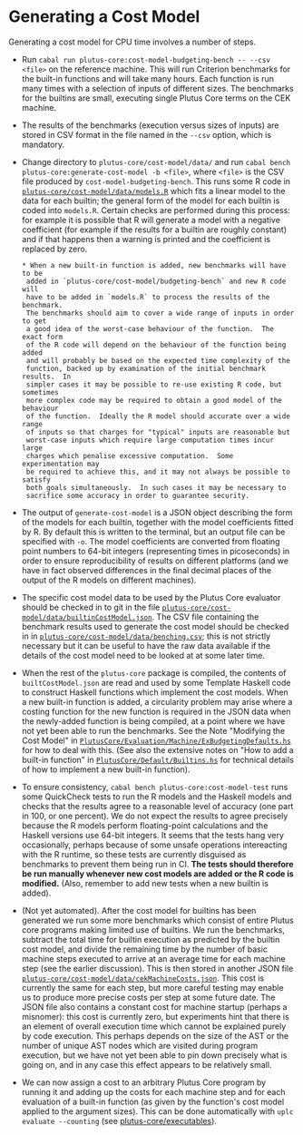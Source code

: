 # Generating a Cost Model

Generating a cost model for CPU time involves a number of steps.

*  Run `cabal run plutus-core:cost-model-budgeting-bench -- --csv <file>` on the
  reference machine.  This will run Criterion benchmarks for the built-in
  functions and will take many hours.  Each function is run many times with a
  selection of inputs of different sizes.  The benchmarks for the builtins are
  small, executing single Plutus Core terms on the CEK machine.

*  The results of the benchmarks (execution versus sizes of inputs) are
   stored in CSV format in the file named in the `--csv` option, which is mandatory.

* Change directory to `plutus-core/cost-model/data/` and run
  `cabal bench plutus-core:generate-cost-model -b <file>`, where `<file>` is the
  CSV file produced by `cost-model-budgeting-bench`.  This runs some R code in
  [`plutus-core/cost-model/data/models.R`](./data/models.R) which fits a linear
  model to the data for each builtin; the general form of the model for each
  builtin is coded into `models.R`. Certain checks are performed during this
  process: for example it is possible that R will generate a model with a
  negative coefficient (for example if the results for a builtin are roughly
  constant) and if that happens then a warning is printed and the coefficient is
  replaced by zero.

      * When a new built-in function is added, new benchmarks will have to be
       added in `plutus-core/cost-model/budgeting-bench` and new R code will
       have to be added in `models.R` to process the results of the benchmark.
       The benchmarks should aim to cover a wide range of inputs in order to get
       a good idea of the worst-case behaviour of the function.  The exact form
       of the R code will depend on the behaviour of the function being added
       and will probably be based on the expected time complexity of the
       function, backed up by examination of the initial benchmark results.  In
       simpler cases it may be possible to re-use existing R code, but sometimes
       more complex code may be required to obtain a good model of the behaviour
       of the function.  Ideally the R model should accurate over a wide range
       of inputs so that charges for "typical" inputs are reasonable but
       worst-case inputs which require large computation times incur large
       charges which penalise excessive computation.  Some experimentation may
       be required to achieve this, and it may not always be possible to satisfy
       both goals simultaneously.  In such cases it may be necessary to
       sacrifice some accuracy in order to guarantee security.

* The output of `generate-cost-model` is a JSON object describing the form of
  the models for each builtin, together with the model coefficients fitted by R.
  By default this is written to the terminal, but an output file can be
  specified with `-o`.  The model coefficients are converted from floating point
  numbers to 64-bit integers (representing times in picoseconds) in order to
  ensure reproducibility of results on different platforms (and we have in fact
  observed differences in the final decimal places of the output of the R models
  on different machines).

* The specific cost model data to be used by the Plutus Core evaluator should be
  checked in to git in the file
  [`plutus-core/cost-model/data/builtinCostModel.json`](./data/builtinCostModel.json).
  The CSV file containing the benchmark results used to generate the cost model
  should be checked in in
  [`plutus-core/cost-model/data/benching.csv`](./data/benching.csv); this is not
  strictly necessary but it can be useful to have the raw data available if
  the details of the cost model need to be looked at at some later time.
  
* When the rest of the `plutus-core` package is compiled, the contents of
  `builtCostModel.json` are read and used by some Template Haskell code to
  construct Haskell functions which implement the cost models.  When a new
  built-in function is added, a circularity problem may arise where a costing
  function for the new function is required in the JSON data when the
  newly-added function is being compiled, at a point where we have not yet been
  able to run the benchmarks.  See the Note "Modifying the Cost Model" in
  [`PlutusCore/Evaluation/Machine/ExBudgetingDefaults.hs`](../plutus-core/src/PlutusCore/Evaluation/Machine/ExBudgetingDefaults.hs)
  for how to deal with this.  (See also the extensive notes on "How to add a
  built-in function" in
  [`PlutusCore/Default/Builtins.hs`](../plutus-core/src/PlutusCore/Default/Builtins.hs)
  for technical details of how to implement a new built-in function).

* To ensure consistency, `cabal bench plutus-core:cost-model-test` runs some
  QuickCheck tests to run the R models and the Haskell models and checks that
  the results agree to a reasonable level of accuracy (one part in 100, or one
  percent).  We do not expect the results to agree precisely because the R
  models perform floating-point calculations and the Haskell versions use 64-bit
  integers.  It seems that the tests hang very occasionally, perhaps because of
  some unsafe operations intereacting with the R runtime, so these tests are
  currently disguised as benchmarks to prevent them being run in CI. **The tests
  should therefore be run manually whenever new cost models are added or the R
  code is modified.** (Also, remember to add new tests when a new builtin is added).

* (Not yet automated).  After the cost model for builtins has been generated we
  run some more benchmarks which consist of entire Plutus core programs making
  limited use of builtins.  We run the benchmarks, subtract the total time for
  builtin execution as predicted by the builtin cost model, and divide the
  remaining time by the number of basic machine steps executed to arrive at an
  average time for each machine step (see the earlier discussion).  This is then
  stored in another JSON file
  [`plutus-core/cost-model/data/cekMachineCosts.json`](./data/cekMachineCosts.json).
  This cost is currently the same for each step, but more careful testing may
  enable us to produce more precise costs per step at some future date.  The
  JSON file also contains a constant cost for machine startup (perhaps a
  misnomer): this cost is currently zero, but experiments hint that there is an
  element of overall execution time which cannot be explained purely by code
  execution. This perhaps depends on the size of the AST or the number of unique
  AST nodes which are visited during program execution, but we have not yet been
  able to pin down precisely what is going on, and in any case this effect
  appears to be relatively small.

*  We can now assign a cost to an arbitrary Plutus Core program by running it
   and adding up the costs for each machine step and for each evaluation of a
   built-in function (as given by the function's cost model applied to the
   argument sizes).  This can be done automatically with `uplc evaluate --counting`
   (see [plutus-core/executables](../../plutus-core/executables)).

